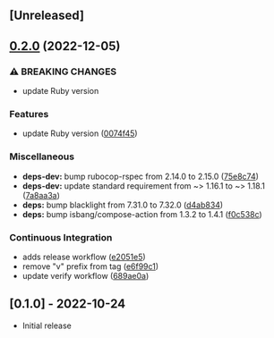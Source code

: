 ## [Unreleased]

## [0.2.0](https://github.com/nla/blacklight-solrcloud-repository/compare/0.1.0...0.2.0) (2022-12-05)


### ⚠ BREAKING CHANGES

* update Ruby version

### Features

* update Ruby version ([0074f45](https://github.com/nla/blacklight-solrcloud-repository/commit/0074f4510cad95ac5ed65fadb41f495bebd3c4ec))


### Miscellaneous

* **deps-dev:** bump rubocop-rspec from 2.14.0 to 2.15.0 ([75e8c74](https://github.com/nla/blacklight-solrcloud-repository/commit/75e8c747fb5c804e22ca341fc4ae537665dc2672))
* **deps-dev:** update standard requirement from ~&gt; 1.16.1 to ~> 1.18.1 ([7a8aa3a](https://github.com/nla/blacklight-solrcloud-repository/commit/7a8aa3ad1d24dc31462c54040ebbdf453ac57a42))
* **deps:** bump blacklight from 7.31.0 to 7.32.0 ([d4ab834](https://github.com/nla/blacklight-solrcloud-repository/commit/d4ab83465ee9d6ca5b3c317be86b862c4d008675))
* **deps:** bump isbang/compose-action from 1.3.2 to 1.4.1 ([f0c538c](https://github.com/nla/blacklight-solrcloud-repository/commit/f0c538ce5b230eb5967723732de7b1677847ca09))


### Continuous Integration

* adds release workflow ([e2051e5](https://github.com/nla/blacklight-solrcloud-repository/commit/e2051e5a4f550e1cc26f147b9b532c064cc0b687))
* remove "v" prefix from tag ([e6f99c1](https://github.com/nla/blacklight-solrcloud-repository/commit/e6f99c1b38294dc43c9b57aee7556b41ca67ee45))
* update verify workflow ([689ae0a](https://github.com/nla/blacklight-solrcloud-repository/commit/689ae0afa972e18d2a8a8000524895b5e7c2a538))

## [0.1.0] - 2022-10-24

- Initial release
